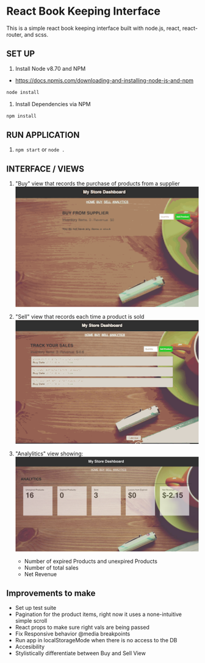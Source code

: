 # React Book Keeping Interface

This is a simple react book keeping interface built with node.js, react, react-router, and scss.

## SET UP

1. Install Node v8.70 and NPM
 * https://docs.npmjs.com/downloading-and-installing-node-js-and-npm
```sh
node install
```

1. Install Dependencies via NPM
```sh
npm install
```

## RUN APPLICATION
1. `npm start` or `node .`

## INTERFACE / VIEWS
1. "Buy" view that records the purchase of products from a supplier
![](public/img/book-keep-buy.gif)
1. "Sell" view that records each time a product is sold
![](public/img/book-keep-sell.gif)


1. "Analylitics" view showing:
![](public/img/book-keep-analytics.png)
    * Number of expired Products and unexpired Products
    * Number of total sales
    * Net Revenue

## Improvements to make
* Set up test suite
* Pagination for the product items, right now it uses a none-intuitive simple scroll
* React props to make sure right vals are being passed
* Fix Responsive behavior @media breakpoints
* Run app in localStorageMode when there is no access to the DB
* Accesibility
* Stylistically differentiate between Buy and Sell View
```
